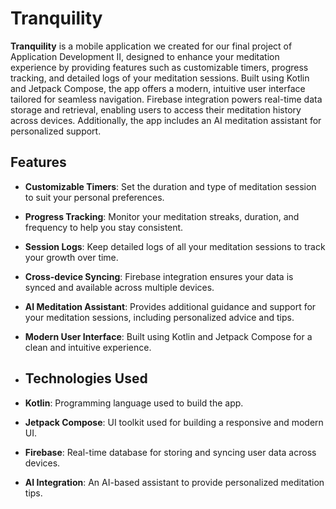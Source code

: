 # Tranquility

**Tranquility** is a mobile application we created for our final project of Application Development II, designed to enhance your meditation experience by providing features such as customizable timers, progress tracking, and detailed logs of your meditation sessions. Built using Kotlin and Jetpack Compose, the app offers a modern, intuitive user interface tailored for seamless navigation. Firebase integration powers real-time data storage and retrieval, enabling users to access their meditation history across devices. Additionally, the app includes an AI meditation assistant for personalized support.

## Features

- **Customizable Timers**: Set the duration and type of meditation session to suit your personal preferences.
- **Progress Tracking**: Monitor your meditation streaks, duration, and frequency to help you stay consistent.
- **Session Logs**: Keep detailed logs of all your meditation sessions to track your growth over time.
- **Cross-device Syncing**: Firebase integration ensures your data is synced and available across multiple devices.
- **AI Meditation Assistant**: Provides additional guidance and support for your meditation sessions, including personalized advice and tips.
- **Modern User Interface**: Built using Kotlin and Jetpack Compose for a clean and intuitive experience.

- ## Technologies Used

- **Kotlin**: Programming language used to build the app.
- **Jetpack Compose**: UI toolkit used for building a responsive and modern UI.
- **Firebase**: Real-time database for storing and syncing user data across devices.
- **AI Integration**: An AI-based assistant to provide personalized meditation tips.
